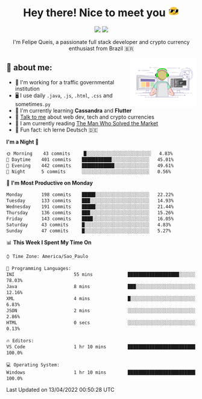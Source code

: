 
<h1 align="center">Hey there! Nice to meet you <img src="assets/sunglasses.gif" width="30"/></h1>

<p align="center">
  <a href="https://www.linkedin.com/in/fqueis"><img src="https://img.shields.io/badge/-LinkedIn-blue?style=flat&logo=Linkedin&logoColor=white" /></a>
  <a href="mailto:fqueis@gmail.com"><img src="https://img.shields.io/badge/-Gmail-c14438?style=flat&logo=Gmail&logoColor=white" /></a>
</p>

<p align="center">I'm Felipe Queis, a passionate full stack developer and crypto currency enthusiast from Brazil 🇧🇷</p>

<img width="35%" align="right" alt="fqueis" src="assets/profile.gif" /></p>

## 🤵 about me:

- 🏢 I'm working for a traffic governmental institution
- 🖥️ I use daily `.java`, `.js`, `.html`, `.css` and sometimes`.py`
- 🌱 I'm currently learning **Cassandra** and **Flutter**
- 💬 [Talk to me](https://github.com/fqueis/fqueis/discussions) about web dev, tech and crypto currencies
- 📖 I am currently reading [The Man Who Solved the Market](https://amzn.com/073521798X)
- 💭 Fun fact: ich lerne Deutsch 🇩🇪

<!--START_SECTION:waka-->
**I'm a Night 🦉** 

```text
🌞 Morning    43 commits     █░░░░░░░░░░░░░░░░░░░░░░░░   4.83% 
🌆 Daytime    401 commits    ███████████░░░░░░░░░░░░░░   45.01% 
🌃 Evening    442 commits    ████████████░░░░░░░░░░░░░   49.61% 
🌙 Night      5 commits      ░░░░░░░░░░░░░░░░░░░░░░░░░   0.56%

```
📅 **I'm Most Productive on Monday** 

```text
Monday       198 commits    █████░░░░░░░░░░░░░░░░░░░░   22.22% 
Tuesday      133 commits    ███░░░░░░░░░░░░░░░░░░░░░░   14.93% 
Wednesday    191 commits    █████░░░░░░░░░░░░░░░░░░░░   21.44% 
Thursday     136 commits    ███░░░░░░░░░░░░░░░░░░░░░░   15.26% 
Friday       143 commits    ████░░░░░░░░░░░░░░░░░░░░░   16.05% 
Saturday     43 commits     █░░░░░░░░░░░░░░░░░░░░░░░░   4.83% 
Sunday       47 commits     █░░░░░░░░░░░░░░░░░░░░░░░░   5.27%

```


📊 **This Week I Spent My Time On** 

```text
⌚︎ Time Zone: America/Sao_Paulo

💬 Programming Languages: 
INI                      55 mins             ███████████████████░░░░░░   78.03% 
Java                     8 mins              ███░░░░░░░░░░░░░░░░░░░░░░   12.16% 
XML                      4 mins              █░░░░░░░░░░░░░░░░░░░░░░░░   6.83% 
JSON                     2 mins              ░░░░░░░░░░░░░░░░░░░░░░░░░   2.86% 
HTML                     0 secs              ░░░░░░░░░░░░░░░░░░░░░░░░░   0.13%

🔥 Editors: 
VS Code                  1 hr 10 mins        █████████████████████████   100.0%

💻 Operating System: 
Windows                  1 hr 10 mins        █████████████████████████   100.0%

```


 Last Updated on 13/04/2022 00:50:28 UTC
<!--END_SECTION:waka-->
